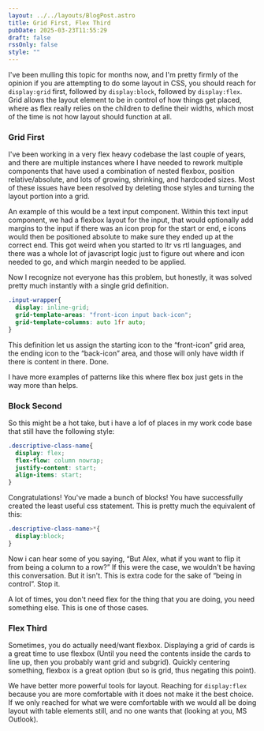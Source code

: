 ```yaml
---
layout: ../../layouts/BlogPost.astro
title: Grid First, Flex Third
pubDate: 2025-03-23T11:55:29
draft: false
rssOnly: false
style: ""
---
```

I've been mulling this topic for months now, and I'm pretty firmly of the opinion if you are attempting to do some layout in CSS, you should reach for `display:grid` first, followed by `display:block`, followed by `display:flex`.  Grid allows the layout element to be in control of how things get placed, where as flex really relies on the children to define their widths, which most of the time is not how layout should function at all.





### Grid First

I've been working in a very flex heavy codebase the last couple of years, and there are multiple instances where I have needed to rework multiple components that have used a combination of nested flexbox, position relative/absolute, and lots of growing, shrinking, and hardcoded sizes. Most of these issues have been resolved by deleting those styles and turning the layout portion into a grid. 





An example of this would be a text input component. Within this text input component, we had a flexbox layout for the input, that would optionally add margins to the input if there was an icon prop for the start or end, e icons would then be positioned absolute to make sure they ended up at the correct end. This got weird when you started to ltr vs rtl languages, and there was a whole lot of javascript logic just to figure out where and icon needed to go, and which margin needed to be applied.





Now I recognize not everyone has this problem, but honestly, it was solved pretty much instantly with a single grid definition.

```css
.input-wrapper{
  display: inline-grid;
  grid-template-areas: "front-icon input back-icon";
  grid-template-columns: auto 1fr auto;
}
```

This definition let us assign the starting icon to the “front-icon” grid area, the ending icon to the “back-icon” area, and those will only have width if there is content in there. Done. 

I have more examples of patterns like this where flex box just gets in the way more than helps.





### Block Second

So this might be a hot take, but i have a lof of places in my work code base that still have the following style:

```css
.descriptive-class-name{
  display: flex;
  flex-flow: column nowrap;
  justify-content: start;
  align-items: start;
}
```

Congratulations! You've made a bunch of blocks! You have successfully created the least useful css statement. This is pretty much the equivalent of this:

 

```css
.descriptive-class-name>*{
  display:block;
}
```

Now i can hear some of you saying, “But Alex, what if you want to flip it from being a column to a row?” If this were the case, we wouldn't be having this conversation. But it isn't. This is extra code for the sake of “being in control”. Stop it.

A lot of times, you don't need flex for the thing that you are doing, you need something else. This is one of those cases.





### Flex Third

Sometimes, you do actually need/want flexbox.  Displaying a grid of cards is a great time to use flexbox (Until you need the contents inside the cards to line up, then you probably want grid and subgrid). Quickly centering something, flexbox is a great option (but so is grid, thus negating this point). 

We have better more powerful tools for layout. Reaching for `display:flex` because you are more comfortable with it does not make it the best choice. If we only reached for what we were comfortable with we would all be doing layout with table elements still, and no one wants that (looking at you, MS Outlook).




